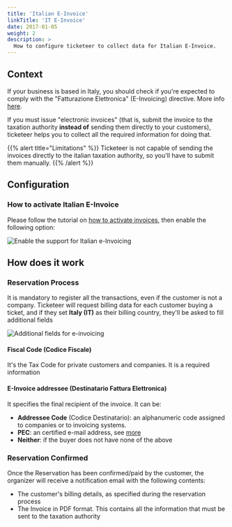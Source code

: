 ```yaml
---
title: 'Italian E-Invoice'
linkTitle: 'IT E-Invoice'
date: 2017-01-05
weight: 2
description: >
  How to configure ticketeer to collect data for Italian E-Invoice.
---
```


## Context

If your business is based in Italy, you should check if you're expected to
comply with the "Fatturazione Elettronica" (E-Invoicing) directive. More info
[here](https://www.agenziaentrate.gov.it/portale/web/guest/aree-tematiche/fatturazione-elettronica/guida-fatturazione-elettronica).

If you must issue "electronic invoices" (that is, submit the invoice to the
taxation authority **instead of** sending them directly to your customers),
ticketeer helps you to collect all the required information for doing that.

{{% alert title="Limitations" %}} Ticketeer is not capable of sending the
invoices directly to the italian taxation authority, so you'll have to submit
them manually. {{% /alert %}}

## Configuration

### How to activate Italian E-Invoice

Please follow the tutorial on [how to activate invoices](../), then enable the
following option:

![Enable the support for Italian e-Invoicing](/img/configuration/invoice/italian-e-invoice/001.png)

## How does it work

### Reservation Process

It is mandatory to register all the transactions, even if the customer is not a
company. Ticketeer will request billing data for each customer buying a ticket,
and if they set **Italy (IT)** as their billing country, they'll be asked to
fill additional fields

![Additional fields for e-invoicing](/img/configuration/invoice/italian-e-invoice/002.png)

#### Fiscal Code (Codice Fiscale)

It's the Tax Code for private customers and companies. It is a required
information

#### E-Invoice addressee (Destinatario Fattura Elettronica)

It specifies the final recipient of the invoice. It can be:

- **Addressee Code** (Codice Destinatario): an alphanumeric code assigned to
  companies or to invoicing systems.
- **PEC**: an certified e-mail address, see
  [more](https://en.wikipedia.org/wiki/Certified_email)
- **Neither**: if the buyer does not have none of the above

### Reservation Confirmed

Once the Reservation has been confirmed/paid by the customer, the organizer will
receive a notification email with the following contents:

- The customer's billing details, as specified during the reservation process
- The Invoice in PDF format. This contains all the information that must be sent
  to the taxation authority
